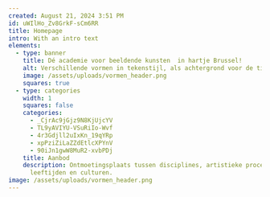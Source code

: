 ```yaml
---
created: August 21, 2024 3:51 PM
id: uWIlHo_Zv8GrkF-sCm6RR
title: Homepage
intro: With an intro text
elements:
  - type: banner
    title: Dé academie voor beeldende kunsten  in hartje Brussel!
    alt: Verschillende vormen in tekenstijl, als achtergrond voor de titel.
    image: /assets/uploads/vormen_header.png
    squares: true
  - type: categories
    width: 1
    squares: false
    categories:
      - _CjrAc9jGjz9N8KjUjcYV
      - TL9yAVIYU-VSuRiIo-Wvf
      - 4r3Gdjll2uIxKn_19qYRp
      - xpPziZiLaZZdEtlcXPYnV
      - 90iJn1gwW8MuR2-xvbPDj
    title: Aanbod
    description: Ontmoetingsplaats tussen disciplines, artistieke processen,
      leeftijden en culturen.
image: /assets/uploads/vormen_header.png
---
```

